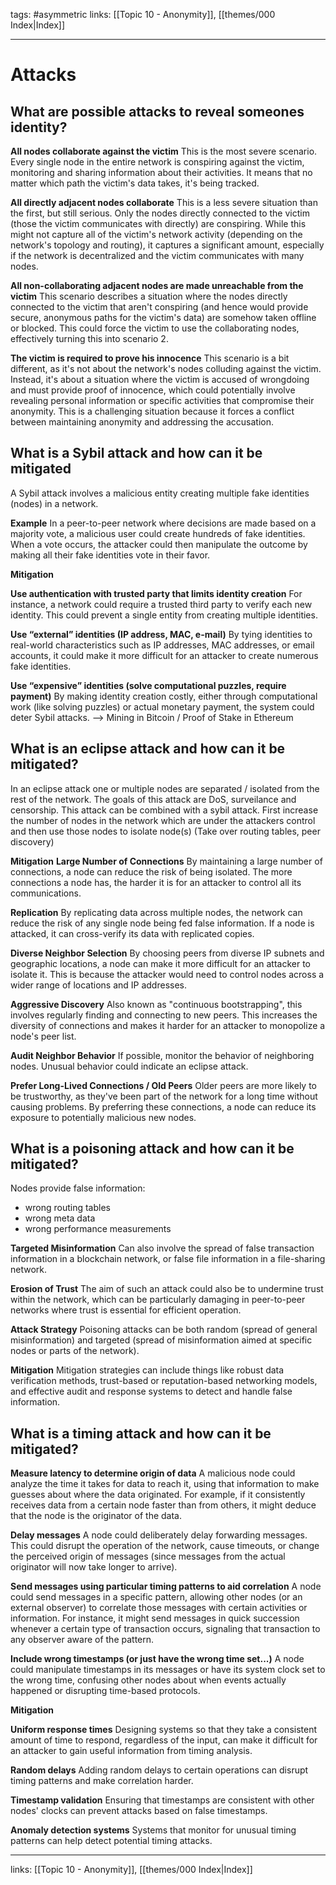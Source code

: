 tags: #asymmetric 
links:  [[Topic 10 - Anonymity]], [[themes/000 Index|Index]]

---
# Attacks

## What are possible attacks to reveal someones identity?

**All nodes collaborate against the victim**
This is the most severe scenario. Every single node in the entire network is conspiring against the victim, monitoring and sharing information about their activities. It means that no matter which path the victim's data takes, it's being tracked.

**All directly adjacent nodes collaborate**
This is a less severe situation than the first, but still serious. Only the nodes directly connected to the victim (those the victim communicates with directly) are conspiring. While this might not capture all of the victim's network activity (depending on the network's topology and routing), it captures a significant amount, especially if the network is decentralized and the victim communicates with many nodes.

**All non-collaborating adjacent nodes are made unreachable from the victim**
This scenario describes a situation where the nodes directly connected to the victim that aren't conspiring (and hence would provide secure, anonymous paths for the victim's data) are somehow taken offline or blocked. This could force the victim to use the collaborating nodes, effectively turning this into scenario 2.

**The victim is required to prove his innocence**
This scenario is a bit different, as it's not about the network's nodes colluding against the victim. Instead, it's about a situation where the victim is accused of wrongdoing and must provide proof of innocence, which could potentially involve revealing personal information or specific activities that compromise their anonymity. This is a challenging situation because it forces a conflict between maintaining anonymity and addressing the accusation.


## What is a Sybil attack and how can it be mitigated

A Sybil attack involves a malicious entity creating multiple fake identities (nodes) in a network.

**Example**
In a peer-to-peer network where decisions are made based on a majority vote, a malicious user could create hundreds of fake identities. When a vote occurs, the attacker could then manipulate the outcome by making all their fake identities vote in their favor.

**Mitigation**

**Use authentication with trusted party that limits identity creation**
For instance, a network could require a trusted third party to verify each new identity. This could prevent a single entity from creating multiple identities.

**Use “external” identities (IP address, MAC, e-mail)**
By tying identities to real-world characteristics such as IP addresses, MAC addresses, or email accounts, it could make it more difficult for an attacker to create numerous fake identities.

**Use “expensive” identities (solve computational puzzles, require payment)**
By making identity creation costly, either through computational work (like solving puzzles) or actual monetary payment, the system could deter Sybil attacks. --> Mining in Bitcoin / Proof of Stake in Ethereum


## What is an eclipse attack and how can it be mitigated?

In an eclipse attack one or multiple nodes are separated / isolated from the rest of the network. The goals of this attack are DoS, surveilance and censorship. This attack can be combined with a sybil attack. First increase the number of nodes in the network which are under the attackers control and then use those nodes to isolate node(s) (Take over routing tables, peer discovery)

**Mitigation**
**Large Number of Connections**
By maintaining a large number of connections, a node can reduce the risk of being isolated. The more connections a node has, the harder it is for an attacker to control all its communications.

**Replication**
By replicating data across multiple nodes, the network can reduce the risk of any single node being fed false information. If a node is attacked, it can cross-verify its data with replicated copies.

**Diverse Neighbor Selection**
By choosing peers from diverse IP subnets and geographic locations, a node can make it more difficult for an attacker to isolate it. This is because the attacker would need to control nodes across a wider range of locations and IP addresses.
 
**Aggressive Discovery**
Also known as "continuous bootstrapping", this involves regularly finding and connecting to new peers. This increases the diversity of connections and makes it harder for an attacker to monopolize a node's peer list.

**Audit Neighbor Behavior**
If possible, monitor the behavior of neighboring nodes. Unusual behavior could indicate an eclipse attack.

**Prefer Long-Lived Connections / Old Peers**
Older peers are more likely to be trustworthy, as they've been part of the network for a long time without causing problems. By preferring these connections, a node can reduce its exposure to potentially malicious new nodes.


## What is a poisoning attack and how can it be mitigated?

Nodes provide false information:
- wrong routing tables
- wrong meta data
- wrong performance measurements

**Targeted Misinformation**
Can also involve the spread of false transaction information in a blockchain network, or false file information in a file-sharing network.

**Erosion of Trust**
The aim of such an attack could also be to undermine trust within the network, which can be particularly damaging in peer-to-peer networks where trust is essential for efficient operation.

**Attack Strategy**
Poisoning attacks can be both random (spread of general misinformation) and targeted (spread of misinformation aimed at specific nodes or parts of the network).

**Mitigation**
Mitigation strategies can include things like robust data verification methods, trust-based or reputation-based networking models, and effective audit and response systems to detect and handle false information.


## What is a timing attack and how can it be mitigated?

**Measure latency to determine origin of data**
A malicious node could analyze the time it takes for data to reach it, using that information to make guesses about where the data originated. For example, if it consistently receives data from a certain node faster than from others, it might deduce that the node is the originator of the data.
 
**Delay messages**
A node could deliberately delay forwarding messages. This could disrupt the operation of the network, cause timeouts, or change the perceived origin of messages (since messages from the actual originator will now take longer to arrive).

**Send messages using particular timing patterns to aid correlation**
A node could send messages in a specific pattern, allowing other nodes (or an external observer) to correlate those messages with certain activities or information. For instance, it might send messages in quick succession whenever a certain type of transaction occurs, signaling that transaction to any observer aware of the pattern.

**Include wrong timestamps (or just have the wrong time set...)**
A node could manipulate timestamps in its messages or have its system clock set to the wrong time, confusing other nodes about when events actually happened or disrupting time-based protocols.

**Mitigation**

**Uniform response times**
Designing systems so that they take a consistent amount of time to respond, regardless of the input, can make it difficult for an attacker to gain useful information from timing analysis.

**Random delays**
Adding random delays to certain operations can disrupt timing patterns and make correlation harder.

**Timestamp validation**
Ensuring that timestamps are consistent with other nodes' clocks can prevent attacks based on false timestamps.

**Anomaly detection systems**
Systems that monitor for unusual timing patterns can help detect potential timing attacks.

---
links:  [[Topic 10 - Anonymity]], [[themes/000 Index|Index]]